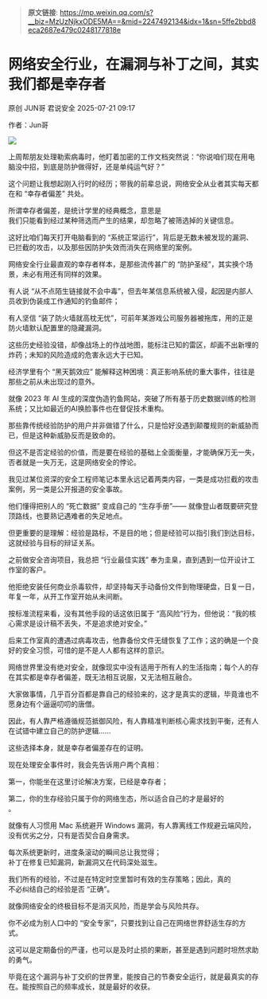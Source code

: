 > **原文链接**: https://mp.weixin.qq.com/s?__biz=MzUzNjkxODE5MA==&mid=2247492134&idx=1&sn=5ffe2bbd8eca2687e479c0248177818e

#  网络安全行业，在漏洞与补丁之间，其实我们都是幸存者  
原创 JUN哥  君说安全   2025-07-21 09:17  
  
作者：Jun哥  
  
  
![](https://mmbiz.qpic.cn/mmbiz_png/sF8ZCSicrH3Wbicfq8njUNXOlj3pzl1tdic8MKDia0hShiaQOQ7cQnuCOoPD04Qnb0OMEw5DKK3z0ULE5YUP2H16HfA/640?wx_fmt=png "")  
  
 上周帮朋友处理勒索病毒时，他盯着加密的工作文档突然说：“你说咱们现在用电脑没中招，到底是防护做得好，还是单纯运气好？”  
  
  
这个问题让我想起刚入行时的经历；带我的前辈总说，网络安全从业者其实每天都在和 “幸存者偏差” 共处。  
  
  
所谓幸存者偏差，是统计学里的经典概念，意思是  
我们只能看到经过某种筛选而产生的结果，却忽略了被筛选掉的关键信息。  
  
  
这好比咱们每天打开电脑看到的 “系统正常运行”，背后是无数未被发现的漏洞、已拦截的攻击，以及那些因防护失效而消失在网络里的案例。  
  
网络安全行业最直观的幸存者样本，是那些流传甚广的 “防护圣经”，其实换个场景，未必有用还有同样的效果。  
  
  
有人说 “从不点陌生链接就不会中毒”，但去年某信息系统被入侵，起因是内部人员收到伪装成工作通知的钓鱼邮件；  
  
  
有人坚信 “装了防火墙就高枕无忧”，可前年某游戏公司服务器被拖库，用的正是防火墙默认配置里的隐藏漏洞。  
  
  
这些历史经验没错，却像战场上的作战地图，能标注已知的雷区，却画不出新埋的炸药；未知的风险造成的危害永远大于已知。  
  
经济学里有个 “黑天鹅效应” 能解释这种困境：真正影响系统的重大事件，往往是那些之前从未出现过的意外。  
  
  
就像 2023 年 AI 生成的深度伪造钓鱼网站，突破了所有基于历史数据训练的检测系统；又比如最近的AI换脸事件也在督促技术重构。  
  
  
那些靠传统经验防护的用户并非做错了什么，只是恰好没遇到颠覆规则的新威胁而已，但是这种新威胁反而是致命的。  
  
但这不是否定经验的价值，而是要在经验的基础上全面衡量，才能确保万无一失，否者就是一失万无，这是网络安全的悖论。  
  
  
我见过某位资深的安全工程师笔记本里永远记着两类内容，一类是成功拦截的攻击案例，另一类是公开报道的安全事故。  
  
  
他们懂得把别人的 “死亡数据” 变成自己的 “生存手册”—— 就像登山者既要研究登顶路线，也要熟记遇难者的失足地点。  
  
但更重要的是理解：经验是路标，不是目的地；但是经验可以指引我们到达目标，这就经验与目标的辩证关系。  
  
  
之前做安全咨询项目，我总把 “行业最佳实践” 奉为圭臬，直到遇到一位开设计工作室的客户。  
  
  
他拒绝安装任何商业杀毒软件，却坚持每天手动备份文件到物理硬盘，日复一日，年复一年，从开工作室开始从未间断。  
  
  
按标准流程来看，没有其他手段的话这依旧属于 “高风险”行为，但他说：“我的核心需求是设计稿不丢失，不是追求绝对安全。”   
  
  
后来工作室真的遭遇过病毒攻击，他靠备份文件无缝恢复了工作；这的确是一个良好的安全习惯，可惜的是不是人人都有这样的意识。  
  
  
网络世界里没有绝对安全，就像现实中没有适用于所有人的生活指南；每个人的存在其实都是幸存者偏差，既无法相互说服，又无法相互融合。  
  
  
大家做事情，几乎百分百都是靠自己的经验来的，这才是真实的逻辑，毕竟谁也不愿身边有个逼逼叨叨的唐僧。  
  
  
因此，有人靠严格遵循规范抵御风险，有人靠精准判断核心需求找到平衡，还有人在试错中建立自己的防护逻辑......  
  
  
这些选择本身，就是幸存者偏差存在的证明。  
  
现在处理安全事件时，我会先告诉用户两个真相：  
  
  
第一，你能坐在这里讨论解决方案，已经是幸存者；  
  
  
第二，你的生存经验只属于你的网络生态，所以适合自己的才是最好的  
。  
  
  
就像有人习惯用 Mac 系统避开 Windows 漏洞，有人靠离线工作规避云端风险，没有优劣之分，只有是否契合自身需求。  
  
  
每次系统更新时，进度条滚动的瞬间总让我觉得；  
补丁在修复已知漏洞，新漏洞又在代码深处滋生。  
  
  
我们所有的经验，不过是在特定时空里暂时有效的生存策略；因此，真的  
不必纠结自己的经验是否 “正确”。  
  
  
就像网络安全的终极目标不是消灭风险，而是学会与风险共存。  
  
  
你不必成为别人口中的 “安全专家”，只要找到让自己在网络世界舒适生存的方式。  
  
  
这可以是定期备份的严谨，也可以是及时止损的果断，甚至是遇到问题时坦然求助的勇气。  
  
毕竟在这个漏洞与补丁交织的世界里，能按自己的节奏安全运行，就是最真实的存在。能按照自己的频率成长，就是最好的收获。  
  
